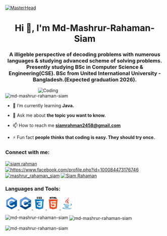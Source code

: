
[![MasterHead](https://user-images.githubusercontent.com/95478989/198955082-6e78ebb5-e1e4-49f9-8d32-6e5af3984dcd.gif)](https://github.com/ajayaadhav10/ajayaadhav10)
<h1 align="center">Hi 👋, I'm Md-Mashrur-Rahaman-Siam</h1>
<h3 align="center">A illigeble perspective of decoding problems with numerous languages & studying advanced scheme of solving problems. Presently studying BSc in Computer Science & Engineering(CSE). BSc from United International University - Bangladesh.(Expected graduation 2026).</h3>
<img align="right" alt="Coding" width="400" src="https://media4.giphy.com/media/qgQUggAC3Pfv687qPC/giphy.gif?cid=ecf05e47bg66oe44gbi21iprqk9ktbiqxp4q1t4ybqehwnd0&rid=giphy.gif&ct=g">


<p align="left"> <img src="https://komarev.com/ghpvc/?username=md-mashrur-rahaman-siam&label=Profile%20views&color=0e75b6&style=flat" alt="md-mashrur-rahaman-siam" /> </p>

- 🌱 I’m currently learning **Java.**

- 💬 Ask me about **the topic you want to know.**

- 📫 How to reach me **siamrahman2458@gmail.com**

- ⚡ Fun fact **people thinks that coding is easy. They should try once.**

<h3 align="left">Connect with me:</h3>
<p align="left">
<a href="https://stackoverflow.com/users/siam rahman" target="blank"><img align="center" src="https://raw.githubusercontent.com/rahuldkjain/github-profile-readme-generator/master/src/images/icons/Social/stack-overflow.svg" alt="siam rahman" height="30" width="40" /></a>
<a href="https://fb.com/https://www.facebook.com/profile.php?id=100084473176746" target="blank"><img align="center" src="https://raw.githubusercontent.com/rahuldkjain/github-profile-readme-generator/master/src/images/icons/Social/facebook.svg" alt="https://www.facebook.com/profile.php?id=100084473176746" height="30" width="40" /></a>
<a href="https://instagram.com/mashrur_rahaman_siam" target="blank"><img align="center" src="https://raw.githubusercontent.com/rahuldkjain/github-profile-readme-generator/master/src/images/icons/Social/instagram.svg" alt="mashrur_rahaman_siam" height="30" width="40" /></a>
<a href="https://discord.gg/Siam Rahaman" target="blank"><img align="center" src="https://raw.githubusercontent.com/rahuldkjain/github-profile-readme-generator/master/src/images/icons/Social/discord.svg" alt="Siam Rahaman" height="30" width="40" /></a>
</p>

<h3 align="left">Languages and Tools:</h3>
<p align="left"> <a href="https://www.cprogramming.com/" target="_blank" rel="noreferrer"> <img src="https://raw.githubusercontent.com/devicons/devicon/master/icons/c/c-original.svg" alt="c" width="40" height="40"/> </a> <a href="https://www.w3schools.com/cpp/" target="_blank" rel="noreferrer"> <img src="https://raw.githubusercontent.com/devicons/devicon/master/icons/cplusplus/cplusplus-original.svg" alt="cplusplus" width="40" height="40"/> </a> <a href="https://www.w3schools.com/css/" target="_blank" rel="noreferrer"> <img src="https://raw.githubusercontent.com/devicons/devicon/master/icons/css3/css3-original-wordmark.svg" alt="css3" width="40" height="40"/> </a> <a href="https://www.w3.org/html/" target="_blank" rel="noreferrer"> <img src="https://raw.githubusercontent.com/devicons/devicon/master/icons/html5/html5-original-wordmark.svg" alt="html5" width="40" height="40"/> </a> <a href="https://www.java.com" target="_blank" rel="noreferrer"> <img src="https://raw.githubusercontent.com/devicons/devicon/master/icons/java/java-original.svg" alt="java" width="40" height="40"/> </a> </p>

<p><img align="left" src="https://github-readme-stats.vercel.app/api/top-langs?username=md-mashrur-rahaman-siam&show_icons=true&locale=en&layout=compact" alt="md-mashrur-rahaman-siam" /></p>

<p>&nbsp;<img align="center" src="https://github-readme-stats.vercel.app/api?username=md-mashrur-rahaman-siam&show_icons=true&locale=en" alt="md-mashrur-rahaman-siam" /></p>

<p><img align="center" src="https://github-readme-streak-stats.herokuapp.com/?user=md-mashrur-rahaman-siam&" alt="md-mashrur-rahaman-siam" /></p>

